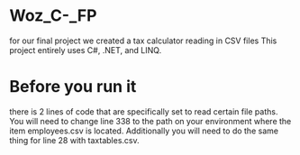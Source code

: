 # Woz_C-_FP
for our final project we created a tax calculator reading in CSV files
This project entirely uses C#, .NET, and LINQ.

# Before you run it

there is 2 lines of code that are specifically set to read certain file paths. You will need to change line 338 to the path on your environment where the item employees.csv is located.
Additionally you will need to do the same thing for line 28 with taxtables.csv.
